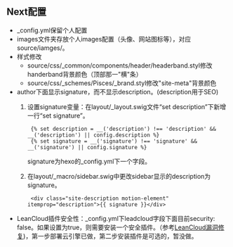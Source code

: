 ## Next配置

* _config.yml保留个人配置
* images文件夹存放个人images配置（头像、网站图标等），对应source/iamges/。
* 样式修改
    * source/css/_common/components/header/headerband.styl修改handerband背景颜色（顶部那一"横"条）
    * source/css/_schemes/Pisces/_brand.styl修改"site-meta"背景颜色
* author下面显示signature，而不显示description。(description用于SEO)
    1. 设置signature变量：在layout/_layout.swig文件“set description”下新增一行“set signature”。
        
            {% set description = __('description') !== 'description' && __('description') || config.description %}
            {% set signature = __('signature') !== 'signature' && __('signature') || config.signature %}
        signature为hexo的_config.yml下一个字段。
    2. 在layout/_macro/sidebar.swig中更改sidebar显示的description为signature。

            <div class="site-description motion-element" itemprop="description">{{ signature }}</div>

* LeanCloud插件安全性：_config.yml下leadcloud字段下面目前security: false。如果设置为true，则需要安装一个安全插件。（参考[LeanCloud漏洞修复](https://github.com/theme-next/hexo-theme-next/blob/master/docs/zh-CN/LEANCLOUD-COUNTER-SECURITY.md))，第一步部署云引擎已做，第二步安装插件是可选的，暂没做。
    